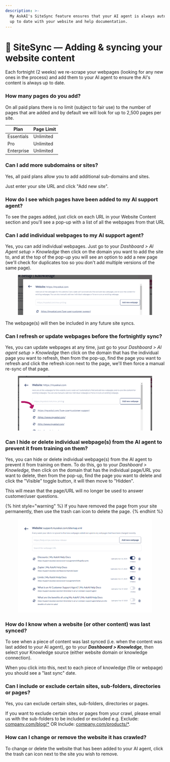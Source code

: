 ```yaml
---
description: >-
  My AskAI's SiteSync feature ensures that your AI agent is always automatically
  up to date with your website and help documentation.
---
```


# 🔁 SiteSync — Adding & syncing your website content

Each fortnight (2 weeks) we re-scrape your webpages (looking for any new ones in the process) and add them to your AI agent to ensure the AI's content is always up to date.

### How many pages do you add?

On all paid plans there is no limit (subject to fair use) to the number of pages that are added and by default we will look for up to 2,500 pages per site.

| Plan       | Page Limit |
| ---------- | ---------- |
| Essentials | Unlimited  |
| Pro        | Unlimited  |
| Enterprise | Unlimited  |

### Can I add more subdomains or sites?

Yes, all paid plans allow you to add additional sub-domains and sites.

Just enter your site URL and click "Add new site".

### How do I see which pages have been added to my AI support agent?

To see the pages added, just click on each URL in your Website Content section and you'll see a pop-up with a list of all the webpages from that URL

### Can I add individual webpages to my AI support agent?

Yes, you can add individual webpages. Just go to your _Dashboard > AI Agent setup > Knowledge_ then click on the domain you want to add the site to, and at the top of the pop-up you will see an option to add a new page (we'll check for duplicates too so you don't add multiple versions of the same page).

<figure><img src="../.gitbook/assets/image (296).png" alt="" width="563"><figcaption></figcaption></figure>

The webpage(s) will then be included in any future site syncs.

### Can I refresh or update webpages before the fortnightly sync?

Yes, you can update webpages at any time,  just go to your _Dashboard > AI agent setup > Knowledge_ then click on the domain that has the individual page you want to refresh, then from the pop-up, find the page you want to refresh and click the refresh icon next to the page, we'll then force a manual re-sync of that page.

<figure><img src="../.gitbook/assets/image (297).png" alt="" width="563"><figcaption></figcaption></figure>

### Can I hide or delete individual webpage(s) from the AI agent to prevent it from training on them? &#x20;

Yes, you can hide or delete individual webpage(s) from the AI agent to prevent it from training on them. To do this, go to your _Dashboard > Knowledge,_ then click on the domain that has the individual page/URL you want to delete, then from the pop-up, find the page you want to delete and click the "Visible" toggle button, it will then move to "Hidden".&#x20;

This will mean that the page/URL will no longer be used to answer customer/user questions.

{% hint style="warning" %}
If you have removed the page from your site permanently, then use the trash can icon to delete the page.
{% endhint %}

<figure><img src="../.gitbook/assets/Screenshot 2025-04-22 082252.png" alt=""><figcaption></figcaption></figure>

### How do I know when a website (or other content) was last synced?

To see when a piece of content was last synced (i.e. when the content was last added to your AI agent), go to your _**Dashboard > Knowledge**_, then select your Knowledge source (either website domain or knowledge connection).

When you click into this, next to each piece of knowledge (file or webpage) you should see a "last sync" date.

### Can I include or exclude certain sites, sub-folders, directories or pages?

Yes, you can exclude certain sites, sub-folders, directories or pages.

If you want to exclude certain sites or pages from your crawl, please email us with the sub-folders to be included or excluded e.g. Exclude: [company.com/blog/\*](http://company.com/blog/*) OR Include: [company.com/products/\*](http://company.com/products/*).

### How can I change or remove the website it has crawled?

To change or delete the website that has been added to your AI agent, click the trash can icon next to the site you wish to remove.
